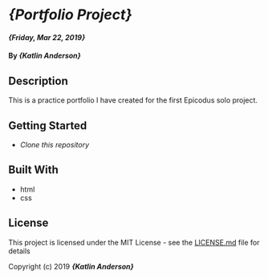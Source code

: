 # _{Portfolio Project}_

#### _{Friday, Mar 22, 2019}_

#### By _**{Katlin Anderson}**_

## Description

This is a practice portfolio I have created for the first Epicodus solo project.

## Getting Started

* _Clone this repository_


## Built With

* html
* css

## License

This project is licensed under the MIT License - see the
 [LICENSE.md](LICENSE.md) file for details

 Copyright (c) 2019 **_{Katlin Anderson}_**
